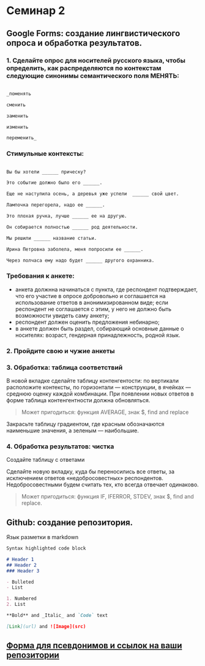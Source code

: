 # Семинар 2

## Google Forms: создание лингвистического опроса и обработка результатов.

### 1. Сделайте опрос для носителей русского языка, чтобы определить, как распределяются по контекстам следующие синонимы семантического поля МЕНЯТЬ:

```markdown

_поменять

сменить

заменить

изменить

переменить_

```
### Стимульные контексты:

```markdown

Вы бы хотели ______ прическу?

Это событие должно было его ______.

Еще не наступила осень, а деревья уже успели  ______ свой цвет.

Лампочка перегорела, надо ее ______.

Это плохая ручка, лучше ______ ее на другую.

Он собирается полностью ______ род деятельности.

Мы решили ______ название статьи.

Ирина Петровна заболела, меня попросили ее ______.

Через полчаса ему надо будет ______ другого охранника.

```

### Требования к анкете:

- анкета должнна начинаться с пункта, где респондент подтверждает, что его участие в опросе добровольно и соглашается на использование ответов в анонимизированном виде; если респондент не соглашается с этим, у него не должно быть возможности увидеть саму анкету;
- респондент должен оценить предложения небинарно;
- в анкете должен быть раздел, собирающий основные данные о носителях: возраст, гендерная принадлежность, родной язык.

### 2. Пройдите свою и чужие анкеты

### 3. Обработка: таблица соответствий

В новой вкладке сделайте таблицу контенгентости: по вертикали расположите контексты, по горизонтали — конструкции, в ячейках — среднюю оценку каждой комбинации. При появлении новых ответов в форме таблица контенгентности должна обновляться.

>Может пригодиться: функция AVERAGE, знак $, find and replace

Закрасьте таблицу градиентом, где красным обозначаются наименьшие значения, а зеленым — наибольшие.

### 4. Обработка результатов: чистка

Создайте таблицу с ответами

Сделайте новую вкладку, куда бы переносились все ответы, за исключением ответов «недобросовестных» респондентов. Недобросовестными будем считать тех, кто всегда отвечает одинаково.

> Может пригодиться: функция IF, IFERROR, STDEV, знак $, find and replace.


## Github: создание репозитория.

Язык разметки в markdown

```markdown
Syntax highlighted code block

# Header 1
## Header 2
### Header 3

- Bulleted
- List

1. Numbered
2. List

**Bold** and _Italic_ and `Code` text

[Link](url) and ![Image](src)
```

## [Форма для псевдонимов и ссылок на ваши репозитории](https://docs.google.com/forms/d/e/1FAIpQLSdKpcP6VAH9k1wKakpCwRrhHKbHmpIwXQdY5rO2ypvQkZ9z4w/viewform?usp=sf_link)
